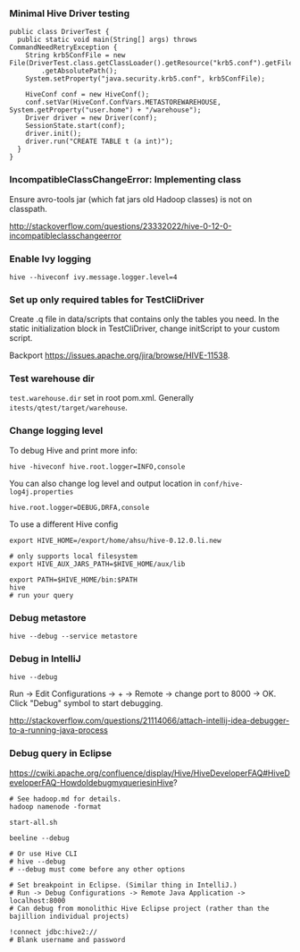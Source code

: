 ### Minimal Hive Driver testing
```
public class DriverTest {
  public static void main(String[] args) throws CommandNeedRetryException {
    String krb5ConfFile = new File(DriverTest.class.getClassLoader().getResource("krb5.conf").getFile())
        .getAbsolutePath();
    System.setProperty("java.security.krb5.conf", krb5ConfFile);

    HiveConf conf = new HiveConf();
    conf.setVar(HiveConf.ConfVars.METASTOREWAREHOUSE, System.getProperty("user.home") + "/warehouse");
    Driver driver = new Driver(conf);
    SessionState.start(conf);
    driver.init();
    driver.run("CREATE TABLE t (a int)");
  }
}
```


### IncompatibleClassChangeError: Implementing class

Ensure avro-tools jar (which fat jars old Hadoop classes) is not on classpath.

http://stackoverflow.com/questions/23332022/hive-0-12-0-incompatibleclasschangeerror


### Enable Ivy logging
```
hive --hiveconf ivy.message.logger.level=4
```


### Set up only required tables for TestCliDriver
Create .q file in data/scripts that contains only the tables you need. In the static initialization block in TestCliDriver, change initScript to your custom script.

Backport https://issues.apache.org/jira/browse/HIVE-11538.


### Test warehouse dir
`test.warehouse.dir` set in root pom.xml. Generally `itests/qtest/target/warehouse`.


### Change logging level
To debug Hive and print more info:
```
hive -hiveconf hive.root.logger=INFO,console
```

You can also change log level and output location in `conf/hive-log4j.properties`
```
hive.root.logger=DEBUG,DRFA,console
```

To use a different Hive config
```
export HIVE_HOME=/export/home/ahsu/hive-0.12.0.li.new

# only supports local filesystem
export HIVE_AUX_JARS_PATH=$HIVE_HOME/aux/lib

export PATH=$HIVE_HOME/bin:$PATH
hive
# run your query
```


### Debug metastore
```
hive --debug --service metastore
```


### Debug in IntelliJ

```
hive --debug
```

Run -> Edit Configurations -> + -> Remote -> change port to 8000 -> OK. Click "Debug" symbol to start debugging.

http://stackoverflow.com/questions/21114066/attach-intellij-idea-debugger-to-a-running-java-process


### Debug query in Eclipse
https://cwiki.apache.org/confluence/display/Hive/HiveDeveloperFAQ#HiveDeveloperFAQ-HowdoIdebugmyqueriesinHive?
```
# See hadoop.md for details.
hadoop namenode -format

start-all.sh

beeline --debug

# Or use Hive CLI
# hive --debug
# --debug must come before any other options

# Set breakpoint in Eclipse. (Similar thing in IntelliJ.)
# Run -> Debug Configurations -> Remote Java Application -> localhost:8000
# Can debug from monolithic Hive Eclipse project (rather than the bajillion individual projects)

!connect jdbc:hive2://
# Blank username and password
```